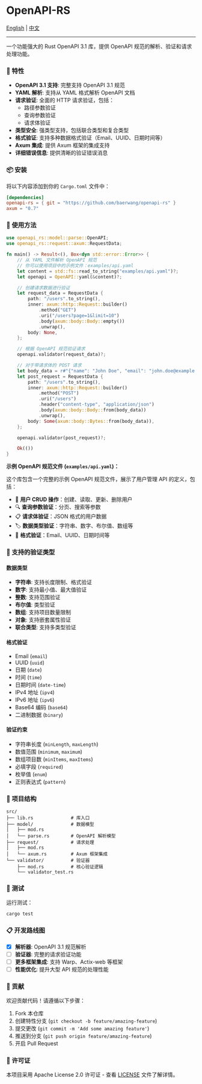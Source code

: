 # OpenAPI-RS

[English](README.md) | [中文](README-ZH.md)

---

一个功能强大的 Rust OpenAPI 3.1 库，提供 OpenAPI 规范的解析、验证和请求处理功能。

### 🚀 特性

- **OpenAPI 3.1 支持**: 完整支持 OpenAPI 3.1 规范
- **YAML 解析**: 支持从 YAML 格式解析 OpenAPI 文档
- **请求验证**: 全面的 HTTP 请求验证，包括：
    - 路径参数验证
    - 查询参数验证
    - 请求体验证
- **类型安全**: 强类型支持，包括联合类型和复合类型
- **格式验证**: 支持多种数据格式验证（Email、UUID、日期时间等）
- **Axum 集成**: 提供 Axum 框架的集成支持
- **详细错误信息**: 提供清晰的验证错误消息

### 📦 安装

将以下内容添加到你的 `Cargo.toml` 文件中：

```toml
[dependencies]
openapi-rs = { git = "https://github.com/baerwang/openapi-rs" }
axum = "0.7"
```

### 🔧 使用方法

```rust
use openapi_rs::model::parse::OpenAPI;
use openapi_rs::request::axum::RequestData;

fn main() -> Result<(), Box<dyn std::error::Error>> {
    // 从 YAML 文件解析 OpenAPI 规范
    // 你可以使用项目中的示例文件：examples/api.yaml
    let content = std::fs::read_to_string("examples/api.yaml")?;
    let openapi = OpenAPI::yaml(&content)?;

    // 创建请求数据进行验证
    let request_data = RequestData {
        path: "/users".to_string(),
        inner: axum::http::Request::builder()
            .method("GET")
            .uri("/users?page=1&limit=10")
            .body(axum::body::Body::empty())
            .unwrap(),
        body: None,
    };

    // 根据 OpenAPI 规范验证请求
    openapi.validator(request_data)?;

    // 对于带请求体的 POST 请求
    let body_data = r#"{"name": "John Doe", "email": "john.doe@example.com", "age": 30}"#;
    let post_request = RequestData {
        path: "/users".to_string(),
        inner: axum::http::Request::builder()
            .method("POST")
            .uri("/users")
            .header("content-type", "application/json")
            .body(axum::body::Body::from(body_data))
            .unwrap(),
        body: Some(axum::body::Bytes::from(body_data)),
    };

    openapi.validator(post_request)?;

    Ok(())
}
```

**示例 OpenAPI 规范文件 (`examples/api.yaml`)：**

这个库包含一个完整的示例 OpenAPI 规范文件，展示了用户管理 API 的定义，包括：

- 📝 **用户 CRUD 操作**：创建、读取、更新、删除用户
- 🔍 **查询参数验证**：分页、搜索等参数
- 📋 **请求体验证**：JSON 格式的用户数据
- 🏷️ **数据类型验证**：字符串、数字、布尔值、数组等
- 📧 **格式验证**：Email、UUID、日期时间等

### 🎯 支持的验证类型

#### 数据类型

- **字符串**: 支持长度限制、格式验证
- **数字**: 支持最小值、最大值验证
- **整数**: 支持范围验证
- **布尔值**: 类型验证
- **数组**: 支持项目数量限制
- **对象**: 支持嵌套属性验证
- **联合类型**: 支持多类型验证

#### 格式验证

- Email (`email`)
- UUID (`uuid`)
- 日期 (`date`)
- 时间 (`time`)
- 日期时间 (`date-time`)
- IPv4 地址 (`ipv4`)
- IPv6 地址 (`ipv6`)
- Base64 编码 (`base64`)
- 二进制数据 (`binary`)

#### 验证约束

- 字符串长度 (`minLength`, `maxLength`)
- 数值范围 (`minimum`, `maximum`)
- 数组项目数 (`minItems`, `maxItems`)
- 必填字段 (`required`)
- 枚举值 (`enum`)
- 正则表达式 (`pattern`)

### 📁 项目结构

```
src/
├── lib.rs              # 库入口
├── model/              # 数据模型
│   ├── mod.rs
│   └── parse.rs        # OpenAPI 解析模型
├── request/            # 请求处理
│   ├── mod.rs
│   └── axum.rs         # Axum 框架集成
└── validator/          # 验证器
    ├── mod.rs          # 核心验证逻辑
    └── validator_test.rs
```

### 🧪 测试

运行测试：

```bash
cargo test
```

### 📋 开发路线图

- [x] **解析器**: OpenAPI 3.1 规范解析
- [ ] **验证器**: 完整的请求验证功能
- [ ] **更多框架集成**: 支持 Warp、Actix-web 等框架
- [ ] **性能优化**: 提升大型 API 规范的处理性能

### 🤝 贡献

欢迎贡献代码！请遵循以下步骤：

1. Fork 本仓库
2. 创建特性分支 (`git checkout -b feature/amazing-feature`)
3. 提交更改 (`git commit -m 'Add some amazing feature'`)
4. 推送到分支 (`git push origin feature/amazing-feature`)
5. 开启 Pull Request

### 📄 许可证

本项目采用 Apache License 2.0 许可证 - 查看 [LICENSE](LICENSE) 文件了解详情。
